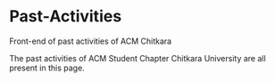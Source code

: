 # Past-Activities
Front-end of past activities of ACM Chitkara

The past activities of ACM Student Chapter Chitkara University are all present in this page.
